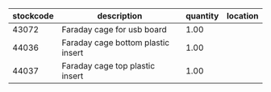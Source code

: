 |stockcode|description|quantity|location|
|---------|-----------|--------|--------|
|43072|Faraday cage for usb board|1.00||
|44036|Faraday cage bottom plastic insert|1.00||
|44037|Faraday cage top plastic insert|1.00||
